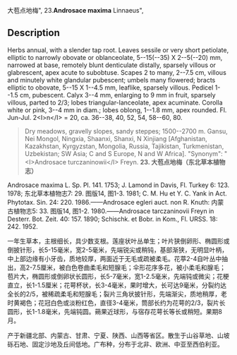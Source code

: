 大苞点地梅",
23.**Androsace maxima** Linnaeus",

## Description
Herbs annual, with a slender tap root. Leaves sessile or very short petiolate, elliptic to narrowly obovate or oblanceolate, 5--15(--35) X 2--5(--20) mm, narrowed at base, remotely blunt denticulate distally, sparsely villous or glabrescent, apex acute to subobtuse. Scapes 2 to many, 2--7.5 cm, villous and minutely white glandular pubescent; umbels many flowered; bracts elliptic to obovate, 5--15 X 1--4.5 mm, leaflike, sparsely villous. Pedicel 1--1.5 cm, pubescent. Calyx 3--4 mm, enlarging to 9 mm in fruit, sparsely villous, parted to 2/3; lobes triangular-lanceolate, apex acuminate. Corolla white or pink, 3--4 mm in diam.; lobes oblong, 1--1.8 mm, apex rounded. Fl. Jun-Jul. 2&lt;I&gt;n&lt;/I&gt; = 20, ca. 36--38, 40, 52, 54, 58--60, 80.

> Dry meadows, gravelly slopes, sandy steppes; 1500--2700 m. Gansu, Nei Mongol, Ningxia, Shaanxi, Shanxi, N Xinjiang [Afghanistan, Kazakhstan, Kyrgyzstan, Mongolia, Russia, Tajikistan, Turkmenistan, Uzbekistan; SW Asia; C and S Europe, N and W Africa].
  "Synonym": "&lt;I&gt;Androsace turczaninowii&lt;/I&gt; Freyn.
**23. 大苞点地梅（东北草本植物志）**

Androsace maxima L. Sp. Pl. 141. 1753; J. Lamond in Davis, Fl. Turkey 6: 123. 1978; 东北草本植物志7: 29. 图版14, 图1-3. 1981; C. M. Hu et Y. C. Yank in Act. Phytotax. Sin. 24: 220. 1986.——Androsace egleri auct. non R. Knuth: 内蒙古植物志5: 33. 图版14, 图1-2. 1980.——Androsace tarczaninovii Freyn in Desterr. Bot. Zeit. 40: 157. 1890; Schischk. et Bobr. in Kom., Fl. URSS. 18: 242. 1952.

一年生草本，主根细长，具少数支根。莲座状叶丛单生；叶片狭倒卵形、椭圆形或倒披针形，长5-15毫米，宽2-5毫米，先端锐尖或稍钝，基部渐狭，无明显叶柄，中上部边缘有小牙齿，质地较厚，两面近于无毛或疏被柔毛。花葶2-4自叶丛中抽出，高2-7.5厘米，被白色卷曲柔毛和短腺毛；伞形花序多花，被小柔毛和腺毛；苞片大，椭圆形或倒卵状长圆形，长5-7毫米，宽1-2.5毫米，先端钝或微尖；花梗直立，长1-1.5厘米；花萼杯状，长3-4毫米，果时增大，长可达9毫米，分裂约达全长的2/5，被稀疏柔毛和短腺毛；裂片三角状披针形，先端渐尖，质地稍厚，老时黄褐色；花冠白色或淡粉红色，直径3-4毫米，筒部长约为花萼的2/3，裂片长圆形，长1-1.8毫米，先端钝圆。蒴果近球形，与宿存花萼长等长或稍短。果期8月。

产于新疆北部、内蒙古、甘肃、宁夏、陕西、山西等省区。散生于山谷草地、山坡砾石地、固定沙地及丘间低地。广布种，分布于北非、欧洲、中亚至西伯利亚。
